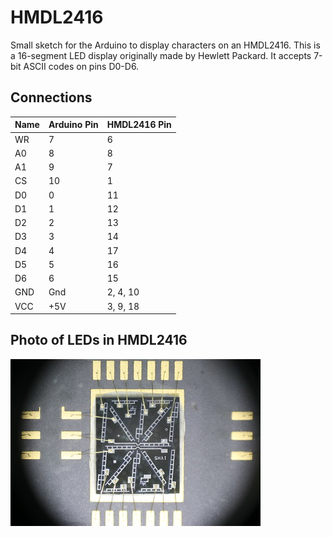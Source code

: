 # HMDL2416 #

Small sketch for the Arduino to display characters on an HMDL2416.
This is a 16-segment LED display originally made by Hewlett Packard.
It accepts 7-bit ASCII codes on pins D0-D6.

## Connections ##

| Name | Arduino Pin | HMDL2416 Pin |
|:-----|:------------|:-------------|
| WR   | 7           | 6            |
| A0   | 8           | 8            |
| A1   | 9           | 7            |
| CS   | 10          | 1            |
| D0   | 0           | 11           |
| D1   | 1           | 12           |
| D2   | 2           | 13           |
| D3   | 3           | 14           |
| D4   | 4           | 17           |
| D5   | 5           | 16           |
| D6   | 6           | 15           |
| GND  | Gnd         | 2, 4, 10     |
| VCC  | +5V         | 3, 9, 18     |

## Photo of LEDs in HMDL2416 ##
![HMDL2416 LEDs](HMDL2416.jpg "HMDL2416 LEDs")
